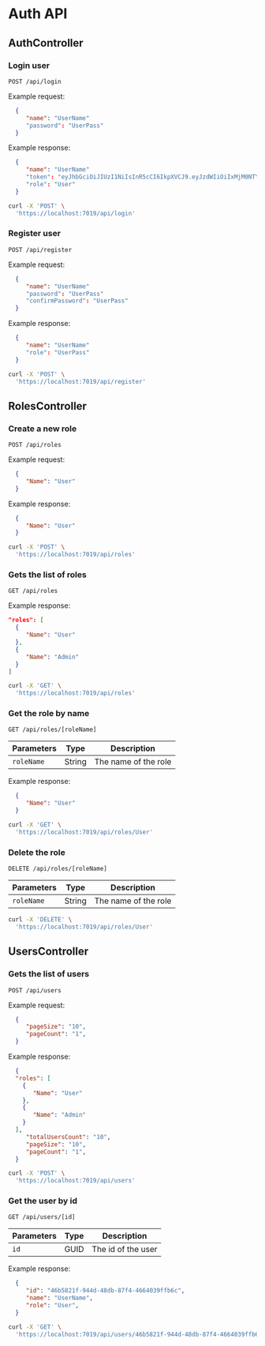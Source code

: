 # Auth API

## AuthController

### Login user

```
POST /api/login
```
Example request:

```json
  {
     "name": "UserName"
     "password": "UserPass"
  }
```

Example response:

```json
  {
     "name": "UserName"
     "token": "eyJhbGciOiJIUzI1NiIsInR5cCI6IkpXVCJ9.eyJzdWIiOiIxMjM0NTY3ODkwIiwibmFtZSI6IkpvaG4gRG9lIiwiaWF0IjoxNTE2MjM5MDIyfQ.SflKxwRJSMeKKF2QT4fwpMeJf36POk6yJV_adQssw5c"
     "role": "User"
  }
```

```bash
curl -X 'POST' \
  'https://localhost:7019/api/login'
```

### Register user

```
POST /api/register
```

Example request:

```json
  {
     "name": "UserName"
     "password": "UserPass"
     "confirmPassword": "UserPass"
  }
```

Example response:

```json
  {
     "name": "UserName"
     "role": "UserPass"
  }
```

```bash
curl -X 'POST' \
  'https://localhost:7019/api/register'
```

## RolesController

### Create a new role

```
POST /api/roles
```

Example request:

```json
  {
     "Name": "User"
  }
```

Example response:

```json
  {
     "Name": "User"
  }
```

```bash
curl -X 'POST' \
  'https://localhost:7019/api/roles'
```

### Gets the list of roles

```
GET /api/roles
```

Example response:

```json
"roles": [
  {
     "Name": "User"
  },
  {
     "Name": "Admin"
  }
]
```

```bash
curl -X 'GET' \
  'https://localhost:7019/api/roles'
```

### Get the role by name

```
GET /api/roles/[roleName]
```

| Parameters | Type    | Description           |
| --------- | -------  | --------------------- |
| `roleName`| String | The name of the role |

Example response:

```json
  {
     "Name": "User"
  }
```

```bash
curl -X 'GET' \
  'https://localhost:7019/api/roles/User'
```

### Delete the role

```
DELETE /api/roles/[roleName]
```

| Parameters | Type    | Description           |
| --------- | -------  | --------------------- |
| `roleName`| String | The name of the role |

```bash
curl -X 'DELETE' \
  'https://localhost:7019/api/roles/User'
```

## UsersController

### Gets the list of users

```
POST /api/users
```

Example request:

```json
  {
     "pageSize": "10",
     "pageCount": "1",
  }
```

Example response:

```json
  {
  "roles": [
    {
       "Name": "User"
    },
    {
       "Name": "Admin"
    }
  ],  
     "totalUsersCount": "10",
     "pageSize": "10",
     "pageCount": "1",
  }
```

```bash
curl -X 'POST' \
  'https://localhost:7019/api/users'
```

### Get the user by id

```
GET /api/users/[id]
```

| Parameters | Type    | Description           |
| --------- | -------  | --------------------- |
| `id`| GUID | The id of the user |

Example response:

```json
  {
     "id": "46b5821f-944d-48db-87f4-4664039ffb6c",
     "name": "UserName",
     "role": "User",
  }
```

```bash
curl -X 'GET' \
  'https://localhost:7019/api/users/46b5821f-944d-48db-87f4-4664039ffb6c'
```
